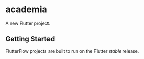 # academia

A new Flutter project.

## Getting Started

FlutterFlow projects are built to run on the Flutter _stable_ release.
